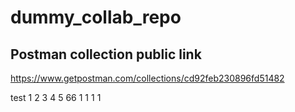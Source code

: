 # dummy_collab_repo
Postman collection public link
---
https://www.getpostman.com/collections/cd92feb230896fd51482


test
1
2
3
4
5
66
1
1
1
1
